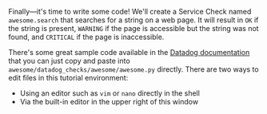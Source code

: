 Finally—it's time to write some code! We'll create a Service Check named `awesome.search` that searches for a string on a web page. It will result in `OK` if the string is present, `WARNING` if the page is accessible but the string was not found, and `CRITICAL` if the page is inaccessible.

There's some great sample code available in the [Datadog documentation](https://docs.datadoghq.com/developers/integrations/new_check_howto/#implement-check-logic) that you can just copy and paste into `awesome/datadog_checks/awesome/awesome.py` directly. There are two ways to edit files in this tutorial environment:
- Using an editor such as `vim` or `nano` directly in the shell
- Via the built-in editor in the upper right of this window
